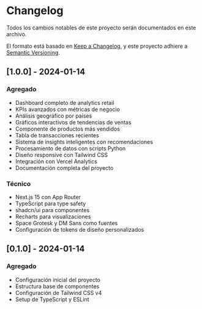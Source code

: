 # Changelog

Todos los cambios notables de este proyecto serán documentados en este archivo.

El formato está basado en [Keep a Changelog](https://keepachangelog.com/en/1.0.0/),
y este proyecto adhiere a [Semantic Versioning](https://semver.org/spec/v2.0.0.html).

## [1.0.0] - 2024-01-14

### Agregado
- Dashboard completo de analytics retail
- KPIs avanzados con métricas de negocio
- Análisis geográfico por países
- Gráficos interactivos de tendencias de ventas
- Componente de productos más vendidos
- Tabla de transacciones recientes
- Sistema de insights inteligentes con recomendaciones
- Procesamiento de datos con scripts Python
- Diseño responsive con Tailwind CSS
- Integración con Vercel Analytics
- Documentación completa del proyecto

### Técnico
- Next.js 15 con App Router
- TypeScript para type safety
- shadcn/ui para componentes
- Recharts para visualizaciones
- Space Grotesk y DM Sans como fuentes
- Configuración de tokens de diseño personalizados

## [0.1.0] - 2024-01-14

### Agregado
- Configuración inicial del proyecto
- Estructura base de componentes
- Configuración de Tailwind CSS v4
- Setup de TypeScript y ESLint
